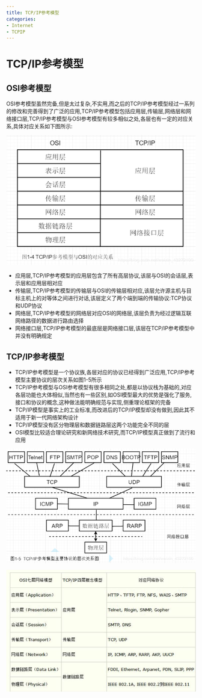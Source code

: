 ```yaml
---
title: TCP/IP参考模型
categories:
- Internet
- TCPIP
---
```

# TCP/IP参考模型

## OSI参考模型

OSI参考模型虽然完备,但是太过复杂,不实用,而之后的TCP/IP参考模型经过一系列的修改和完善得到了广泛的应用,TCP/IP参考模型包括应用层,传输层,网络层和网络接口层,TCP/IP参考模型与OSI参考模型有较多相似之处,各层也有一定的对应关系,具体对应关系如下图所示:

![2019042317573274](https://raw.githubusercontent.com/LuShan123888/Files/main/Pictures/2020-12-10-zrXt8dNwZ21Olc9.png)

- 应用层,TCP/IP参考模型的应用层包含了所有高层协议,该层与OSI的会话层,表示层和应用层相对应
- 传输层,TCP/IP参考模型的传输层与OSI的传输层相对应,该层允许源主机与目标主机上的对等体之间进行对话,该层定义了两个端到端的传输协议:TCP协议和UDP协议
- 网络层,TCP/IP参考模型的网络层对应OSI的网络层,该层负责为经过逻辑互联网络路径的数据进行路由选择
- 网络接口层,TCP/IP参考模型的最底层是网络接口层,该层在TCP/IP参考模型中并没有明确规定

## TCP/IP参考模型

- TCP/IP参考模型是一个协议族,各层对应的协议已经得到广泛应用,TCP/IP参考模型主要协议的层次关系如图1-5所示
- TCP/IP参考模型与OSI参考模型有很多相同之处,都是以协议栈为基础的,对应各层功能也大体相似,当然也有一些区别,如OSI模型最大的优势是强化了服务,接口和协议的概念,这种做法能明确规范与实现,侧重理论框架的完备
- TCP/IP模型是事实上的工业标准,而改进后的TCP/IP模型却没有做到,因此其不适用于新一代网络架构设计
- TCP/IP模型没有区分物理层和数据链路层这两个功能完全不同的层
- OSI模型比较适合理论研究和新网络技术研究,而TCP/IP模型真正做到了流行和应用

![20190423192449566](https://raw.githubusercontent.com/LuShan123888/Files/main/Pictures/2020-12-10-20190423192449566.PNG)

![img](https://raw.githubusercontent.com/LuShan123888/Files/main/Pictures/2021-04-21-v2-2d62ba265be486cb94ab531912aa3b9c_720w.jpg)